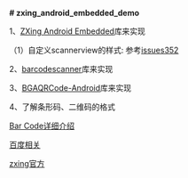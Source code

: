 **# zxing_android_embedded_demo**

1、[ZXing Android Embedded](https://github.com/journeyapps/zxing-android-embedded)库来实现

（1）自定义scannerview的样式:
参考[issues352](https://github.com/journeyapps/zxing-android-embedded/issues/352)

2、[barcodescanner](https://github.com/dm77/barcodescanner#simple-usage)库来实现

3、[BGAQRCode-Android](https://github.com/bingoogolapple/BGAQRCode-Android)库来实现

4、了解条形码、二维码的格式

[Bar Code详细介绍](https://blog.csdn.net/fengbingchun/article/category/839689)

[百度相关](https://baike.baidu.com/item/%E6%9D%A1%E5%BD%A2%E7%A0%81/278988)

[zxing官方](https://github.com/zxing/zxing)